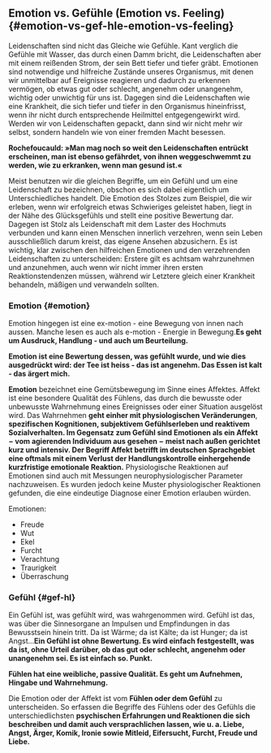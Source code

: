 ## Emotion vs. Gefühle (Emotion vs. Feeling) {#emotion-vs-gef-hle-emotion-vs-feeling}

Leidenschaften sind nicht das Gleiche wie Gefühle. Kant verglich die Gefühle mit Wasser, das durch einen Damm bricht, die Leidenschaften aber mit einem reißenden Strom, der sein Bett tiefer und tiefer gräbt. Emotionen sind notwendige und hilfreiche Zustände unseres Organismus, mit denen wir unmittelbar auf Ereignisse reagieren und dadurch zu erkennen vermögen, ob etwas gut oder schlecht, angenehm oder unangenehm, wichtig oder unwichtig für uns ist. Dagegen sind die Leidenschaften wie eine Krankheit, die sich tiefer und tiefer in den Organismus hineinfrisst, wenn ihr nicht durch entsprechende Heilmittel entgegengewirkt wird. Werden wir von Leidenschaften gepackt, dann sind wir nicht mehr wir selbst, sondern handeln wie von einer fremden Macht besessen.

**Rochefoucauld: »Man mag noch so weit den Leidenschaften entrückt erscheinen, man ist ebenso gefährdet, von ihnen weggeschwemmt zu werden, wie zu erkranken, wenn man gesund ist.«**

Meist benutzen wir die gleichen Begriffe, um ein Gefühl und um eine Leidenschaft zu bezeichnen, obschon es sich dabei eigentlich um Unterschiedliches handelt. Die Emotion des Stolzes zum Beispiel, die wir erleben, wenn wir erfolgreich etwas Schwieriges geleistet haben, liegt in der Nähe des Glücksgefühls und stellt eine positive Bewertung dar. Dagegen ist Stolz als Leidenschaft mit dem Laster des Hochmuts verbunden und kann einen Menschen innerlich verzehren, wenn sein Leben ausschließlich darum kreist, das eigene Ansehen abzusichern. Es ist wichtig, klar zwischen den hilfreichen Emotionen und den verzehrenden Leidenschaften zu unterscheiden: Erstere gilt es achtsam wahrzunehmen und anzunehmen, auch wenn wir nicht immer ihren ersten Reaktionstendenzen müssen, während wir Letztere gleich einer Krankheit behandeln, mäßigen und verwandeln sollten.

### Emotion {#emotion}

Emotion hingegen ist eine ex-motion - eine Bewegung von innen nach aussen. Manche lesen es auch als e-motion - Energie in Bewegung.**Es geht um Ausdruck, Handlung - und auch um Beurteilung.**

**Emotion ist eine Bewertung dessen, was gefühlt wurde, und wie dies ausgedrückt wird: der Tee ist heiss - das ist angenehm. Das Essen ist kalt - das ärgert mich.**

**Emotion** bezeichnet eine Gemütsbewegung im Sinne eines Affektes. Affekt ist eine besondere Qualität des Fühlens, das durch die bewusste oder unbewusste Wahrnehmung eines Ereignisses oder einer Situation ausgelöst wird. Das Wahrnehmen **geht einher mit physiologischen Veränderungen**, **spezifischen Kognitionen, subjektivem Gefühlserleben und reaktivem Sozialverhalten. Im Gegensatz zum Gefühl sind Emotionen als ein Affekt − vom agierenden Individuum aus gesehen − meist nach außen gerichtet kurz und intensiv. Der Begriff Affekt betrifft im deutschen Sprachgebiet eine oftmals mit einem Verlust der Handlungskontrolle einhergehende kurzfristige emotionale Reaktion.** Physiologische Reaktionen auf Emotionen sind auch mit Messungen neurophysiologischer Parameter nachzuweisen. Es wurden jedoch keine Muster physiologischer Reaktionen gefunden, die eine eindeutige Diagnose einer Emotion erlauben würden.

Emotionen:

*   Freude
*   Wut
*   Ekel
*   Furcht
*   Verachtung
*   Traurigkeit
*   Überraschung

### Gefühl {#gef-hl}

Ein Gefühl ist, was gefühlt wird, was wahrgenommen wird. Gefühl ist das, was über die Sinnesorgane an Impulsen und Empfindungen in das Bewusstsein hinein tritt. Da ist Wärme; da ist Kälte; da ist Hunger; da ist Angst...**Ein Gefühl ist ohne Bewertung. Es wird einfach festgestellt, was da ist, ohne Urteil darüber, ob das gut oder schlecht, angenehm oder unangenehm sei. Es ist einfach so. Punkt.**

**Fühlen hat eine weibliche, passive Qualität. Es geht um Aufnehmen, Hingabe und Wahrnehmung.**

Die Emotion oder der Affekt ist vom **Fühlen oder dem Gefühl** zu unterscheiden. So erfassen die Begriffe des Fühlens oder des Gefühls die unterschiedlichsten **psychischen Erfahrungen und Reaktionen die sich beschreiben und damit auch versprachlichen lassen, wie u. a. Liebe, Angst, Ärger, Komik, Ironie sowie Mitleid, Eifersucht, Furcht, Freude und Liebe.**